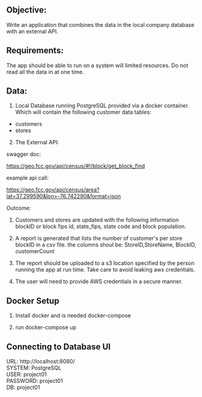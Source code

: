 ## Objective:
Write an application that combines the data in the local company database with an external API.

## Requirements:

The app should be able to run on a system will limited resources. Do not read all the data in at one
time. 

## Data:

1. Local Database running PostgreSQL provided via a docker container. 
Which will contain the following customer data tables:
* customers
* stores

2. The External API: 

swagger doc: 

https://geo.fcc.gov/api/census/#!/block/get_block_find

example api call:  

https://geo.fcc.gov/api/census/area?lat=37.299590&lon=-76.742290&format=json


Outcome:

1. Customers and stores are updated with the following information
blockID or block fips id, state_fips, state code and block population.

2. A report is generated that lists the number of customer's per store blockID in a csv file.
the columns shoul be:
StoreID,StoreName, BlockID, customerCount

3. The report should be uploaded to a s3 location specified by the person running the app at run time. Take care to
avoid leaking aws credentials.

4. The user will need to provide AWS credentials in a secure manner. 

## Docker Setup

1. Install docker and is needed docker-compose

2. run docker-compose up

## Connecting to Database UI

URL: http://localhost:8080/  
SYSTEM: PostgreSQL  
USER: project01  
PASSWORD: project01  
DB: project01  
